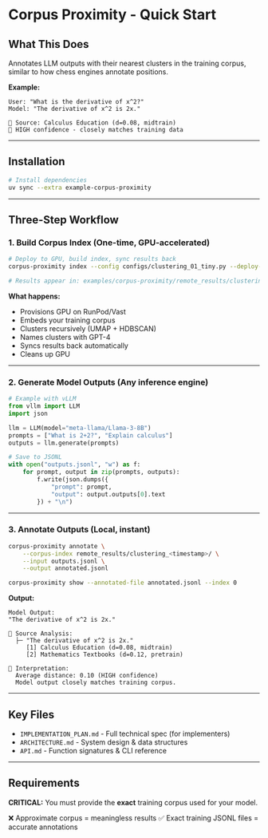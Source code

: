# Corpus Proximity - Quick Start

## What This Does

Annotates LLM outputs with their nearest clusters in the training corpus, similar to how chess engines annotate positions.

**Example:**
```
User: "What is the derivative of x^2?"
Model: "The derivative of x^2 is 2x."

📍 Source: Calculus Education (d=0.08, midtrain)
🎯 HIGH confidence - closely matches training data
```

---

## Installation

```bash
# Install dependencies
uv sync --extra example-corpus-proximity
```

---

## Three-Step Workflow

### 1. Build Corpus Index (One-time, GPU-accelerated)

```bash
# Deploy to GPU, build index, sync results back
corpus-proximity index --config configs/clustering_01_tiny.py --deploy-gpu

# Results appear in: examples/corpus-proximity/remote_results/clustering_<timestamp>/
```

**What happens:**
- Provisions GPU on RunPod/Vast
- Embeds your training corpus
- Clusters recursively (UMAP + HDBSCAN)
- Names clusters with GPT-4
- Syncs results back automatically
- Cleans up GPU

---

### 2. Generate Model Outputs (Any inference engine)

```python
# Example with vLLM
from vllm import LLM
import json

llm = LLM(model="meta-llama/Llama-3-8B")
prompts = ["What is 2+2?", "Explain calculus"]
outputs = llm.generate(prompts)

# Save to JSONL
with open("outputs.jsonl", "w") as f:
    for prompt, output in zip(prompts, outputs):
        f.write(json.dumps({
            "prompt": prompt,
            "output": output.outputs[0].text
        }) + "\n")
```

---

### 3. Annotate Outputs (Local, instant)

```bash
corpus-proximity annotate \
    --corpus-index remote_results/clustering_<timestamp>/ \
    --input outputs.jsonl \
    --output annotated.jsonl

corpus-proximity show --annotated-file annotated.jsonl --index 0
```

**Output:**
```
Model Output:
"The derivative of x^2 is 2x."

📍 Source Analysis:
  ├─ "The derivative of x^2 is 2x."
     [1] Calculus Education (d=0.08, midtrain)
     [2] Mathematics Textbooks (d=0.12, pretrain)

🎯 Interpretation:
  Average distance: 0.10 (HIGH confidence)
  Model output closely matches training corpus.
```

---

## Key Files

- `IMPLEMENTATION_PLAN.md` - Full technical spec (for implementers)
- `ARCHITECTURE.md` - System design & data structures
- `API.md` - Function signatures & CLI reference

---

## Requirements

**CRITICAL:** You must provide the **exact** training corpus used for your model.

❌ Approximate corpus = meaningless results
✅ Exact training JSONL files = accurate annotations
